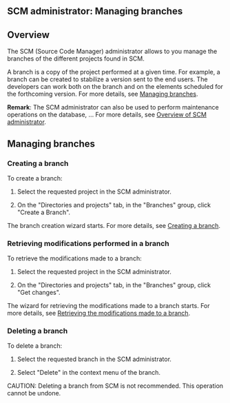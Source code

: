 


## SCM administrator: Managing branches
			



<a name="NOTE1"></a>
<a name="NOTE1_1"></a>


## Overview
<a name="overview_ELTTEXTE000136"></a>
The SCM (Source Code Manager) administrator allows to you manage the branches of the different projects found in SCM.

A branch is a copy of the project performed at a given time. For example, a branch can be created to stabilize a version sent to the end users. The developers can work both on the branch and on the elements scheduled for the forthcoming version. For more details, see [Managing branches](../Editeurs/2038016.md).

**Remark**: The SCM administrator can also be used to perform maintenance operations on the database, ... For more details, see [Overview of SCM administrator](../Editeurs/2038008.md).

<a name="NOTE2"></a>
<a name="NOTE2_1"></a>


## Managing branches
<a name="managing_branches_ELTTEXTE000160"></a>


### Creating a branch
<a name="creating_branch_ELTPARAGRAPHE000028"></a>

To create a branch:

1. Select the requested project in the SCM administrator.

2. On the "Directories and projects" tab, in the "Branches" group, click "Create a Branch".


The branch creation wizard starts. For more details, see [Creating a branch](../Editeurs/2038016.md).
<a name="NOTE2_2"></a>


### Retrieving modifications performed in a branch
<a name="retrieving_modifications_performed_branch_ELTPARAGRAPHE000055"></a>

To retrieve the modifications made to a branch: 

1. Select the requested project in the SCM administrator.

2. On the "Directories and projects" tab, in the "Branches" group, click "Get changes".


The wizard for retrieving the modifications made to a branch starts. For more details, see [Retrieving the modifications made to a branch](../Editeurs/2038016.md).
<a name="NOTE2_3"></a>


### Deleting a branch
<a name="deleting_branch_ELTPARAGRAPHE000082"></a>

To delete a branch: 

1. Select the requested branch in the SCM administrator.

2. Select "Delete" in the context menu of the branch. 


CAUTION: Deleting a branch from SCM is not recommended. This operation cannot be undone. 


